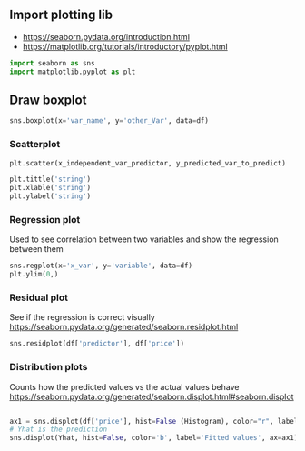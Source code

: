 ## Import plotting lib

* https://seaborn.pydata.org/introduction.html
* https://matplotlib.org/tutorials/introductory/pyplot.html

```py
import seaborn as sns
import matplotlib.pyplot as plt
```

## Draw boxplot

```py
sns.boxplot(x='var_name', y='other_Var', data=df)
```

### Scatterplot

```py
plt.scatter(x_independent_var_predictor, y_predicted_var_to_predict)

plt.tittle('string')
plt.xlable('string')
plt.ylabel('string')
```

### Regression plot

Used to see correlation between two variables and show the regression between them

```py
sns.regplot(x='x_var', y='variable', data=df)
plt.ylim(0,)
```

### Residual plot

See if the regression is correct visually
<https://seaborn.pydata.org/generated/seaborn.residplot.html>

```py
sns.residplot(df['predictor'], df['price'])
```

### Distribution plots

Counts how the predicted values vs the actual values behave
<https://seaborn.pydata.org/generated/seaborn.displot.html#seaborn.displot>

```py

ax1 = sns.displot(df['price'], hist=False (Histogram), color="r", label="Actual values")
# Yhat is the prediction
sns.displot(Yhat, hist=False, color='b', label='Fitted values', ax=ax1)
```
